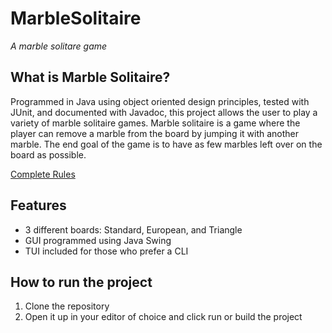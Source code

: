 # MarbleSolitaire
*A marble solitare game*

## What is Marble Solitaire?

Programmed in Java using object oriented design principles, tested with JUnit, and documented with Javadoc, this project allows the user to play a variety of marble solitaire games. 
Marble solitaire is a game where the player can remove a marble from the board by jumping it with another marble. The end goal of the game is to have as few marbles left over on the board as possible.

[Complete Rules](https://shop.houseofmarbles.com/puzzle-solutions/standard-solitaire-instructions/#:~:text=Solitaire%20%E2%80%93%20For%201%20player,marble%20in%20the%20centre%20cup.)

## Features
* 3 different boards: Standard, European, and Triangle
* GUI programmed using Java Swing
* TUI included for those who prefer a CLI

## How to run the project
1. Clone the repository
2. Open it up in your editor of choice and click run or build the project
